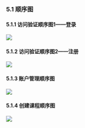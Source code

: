 ### 5.1 顺序图

#### 5.1.1 访问验证顺序图1——登录

![](https://document1-usecase.oss-cn-beijing.aliyuncs.com/HomeworkImgs/访问验证（登录）序列图.png)

#### 5.1.2 访问验证顺序图2——注册

![](https://document1-usecase.oss-cn-beijing.aliyuncs.com/HomeworkImgs/访问验证（注册）序列图.png)

#### 5.1.3 账户管理顺序图

![](https://document1-usecase.oss-cn-beijing.aliyuncs.com/HomeworkImgs/账户管理顺序图.png)

#### 5.1.4 创建课程顺序图

![](https://document1-usecase.oss-cn-beijing.aliyuncs.com/HomeworkImgs/创建课程顺序图.png)